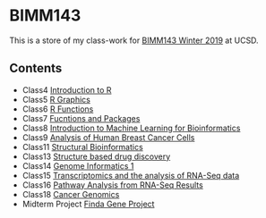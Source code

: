# BIMM143

This is a store of my class-work for [BIMM143 Winter 2019](https://bioboot.github.io/bimm143_W19/) at UCSD.

## Contents
- Class4 [Introduction to R]()
- Class5 [R Graphics](https://github.com/afossier/BIMM143/blob/master/class05/class05.md)
- Class6 [R Functions](https://github.com/afossier/BIMM143/blob/master/class6/class6.md)
- Class7 [Fucntions and Packages](https://github.com/afossier/BIMM143/blob/master/class7/class7.md)
- Class8 [Introduction to Machine Learning for Bioinformatics](https://github.com/afossier/BIMM143/blob/master/class8/class8.md)
- Class9 [Analysis of Human Breast Cancer Cells](https://github.com/afossier/BIMM143/blob/master/Class9/Class9.md)
- Class11 [Structural Bioinformatics](https://github.com/afossier/BIMM143/blob/master/class11/class11.md)
- Class13 [Structure based drug discovery](https://github.com/afossier/BIMM143/blob/master/Class13/Class13.md)
- Class14 [Genome Informatics 1](https://github.com/afossier/BIMM143/blob/master/Class14/class14.md)
- Class15 [Transcriptomics and the analysis of RNA-Seq data](https://github.com/afossier/BIMM143/blob/master/Class15/Class15.md)
- Class16 [Pathway Analysis from RNA-Seq Results](https://github.com/afossier/BIMM143/blob/master/Class16/Class16.md)
- Class18 [Cancer Genomics](https://github.com/afossier/BIMM143/blob/master/Class18/Class18.md)
- Midterm Project [Finda Gene Project](https://github.com/afossier/BIMM143/blob/master/Midterm%20Gene%20Project/Mitderm_Gene_Project.md)
